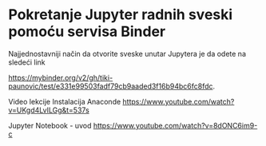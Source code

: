 
# Pokretanje Jupyter radnih sveski pomoću servisa Binder
Najjednostavniji način da otvorite sveske unutar Jupytera je da odete na sledeći link

https://mybinder.org/v2/gh/tiki-paunovic/test/e331e99503fadf79cb9aaded3f16b94bc6fc8fdc.

Video lekcije
Instalacija Anaconde
https://www.youtube.com/watch?v=UKgd4LvILGg&t=537s

Jupyter Notebook - uvod
https://www.youtube.com/watch?v=8dONC6im9-c
